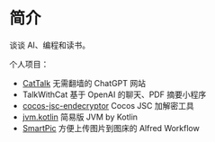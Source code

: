 # 简介

谈谈 AI、编程和读书。

个人项目：
- [CatTalk](https://www.cattalk.club/) 无需翻墙的 ChatGPT 网站
- TalkWithCat 基于 OpenAI 的聊天、PDF 摘要小程序
- [cocos-jsc-endecryptor](https://github.com/OEDx/cocos-jsc-endecryptor) Cocos JSC 加解密工具
- [jvm.kotlin](https://github.com/QinGeneral/jvm.kotlin) 简易版 JVM by Kotlin
- [SmartPic](https://github.com/QinGeneral/SmartPic) 方便上传图片到图床的 Alfred Workflow